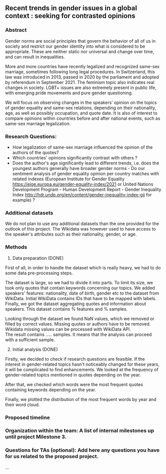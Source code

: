 ## Recent trends in gender issues in a global context : seeking for contrasted opinions

### Abstract

Gender norms are social principles that govern the behavior of all of us in society and restrict our gender identity into what is considered to be appropriate. These are neither static nor universal and change over time, and can result in inequalities. 

More and more countries have recently legalized and recognized same-sex marriage, sometimes following long legal procedures. In Switzerland, this law was introduced in 2013, passed in 2020 by the parliament and adopted by referendum in September 2021.
The feminism topic also indicates real changes in society. LGBT+ issues are also extremely present in public life, with emerging pride movements and pure gender questioning.

We will focus on observing changes in the speakers’ opinion on the topics of gender equality and same-sex relations, depending on their nationality, age, as well as possibly occupation, and quote date. It is also of interest to compare opinions within countries before and after national events, such as same-sex marriage legalization.



### Research Questions:

- How legalization of same-sex marriage influenced the opinion of the authors of the quotes?
- Which countries' opinions significantly contrast with others ?
- Does the author's age significantly lead to different trends, i.e. does the youngest authors generally have broader gender norms - Do our sentiment analysis of gender equality opinion per country matches with related indexes (European Institute for Gender Equality https://eige.europa.eu/gender-equality-index/2021 or United Nations Development Program - Human Development Report - Gender Inequality Index http://hdr.undp.org/en/content/gender-inequality-index-gii for example) ?


### Additional datasets

We do not plan to use any additional datasets than the one provided for the outlook of this project.
The Wikidata was however used to have access to the speaker's attributes such as their nationality, gender, or age.


### Methods

1) Data preparation (DONE)

First of all, in order to handle the dataset which is really heavy, we had to do some data pre-processing steps.

The dataset is large, so we had to divide it into parts. 
To limit its size, we took only quotes that contain keywords concerning our topics. 
We added speakers' features: nationality, date of birth, gender etc to the dataset from WikiData. 
Initial WikiData contains IDs that have to be mapped with labels.   
Finally, we got the dataset aggregating quotes and information about speakers. 
This dataset contains % features and % samples.

Looking through the dataset we found NaN values, which we removed or filled by correct values. 
Missing quotes or authors have to be removed. 
Wikidata missing values can be processed with WikiData API.  
The result contains ..... samples. It means that the analysis can proceed with a sufficient sample. 

2) Initial analysis (DONE)

Firstly, we decided to check if research questions are feasible. 
If the interest in gender-related topics hasn't noticeably changed for these years, it will be complicated to find enhancements. 
We looked at the frequency of gender-related topics mentioned in quotes depending on the year.   

After that, we checked which words were the most frequent quotes containing keywords depending on the year.

Finally, we plotted the distribution of the most frequent words by year and their word cloud.  

### Proposed timeline


### Organization within the team: A list of internal milestones up until project Milestone 3.

### Questions for TAs (optional): Add here any questions you have for us related to the proposed project.

...
